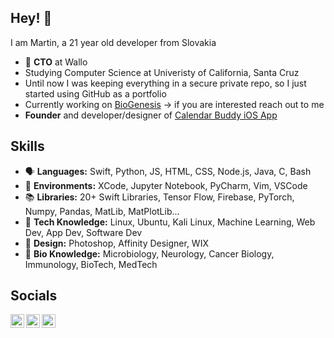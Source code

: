 ## Hey! 👋

I am Martin, a 21 year old developer from Slovakia

- 📍 **CTO** at Wallo
- Studying Computer Science at Univeristy of California, Santa Cruz
- Until now I was keeping everything in a secure private repo, so I just started using GitHub as a portfolio
- Currently working on [BioGenesis](https://www.biogenesistech.com/) → if you are interested reach out to me
- **Founder** and developer/designer of [Calendar Buddy iOS App](https://www.calendarbuddy.app/)
<!--
###  Calendar Buddy
Check out the app I have developed to help people be more productive

<a href="https://apps.apple.com/sk/app/calendar-buddy-day-planner/id1548197606">
  <img align="left" alt="Martin's App" height="40px" src="https://static.wixstatic.com/media/64d7e6_95afdb9123fc477e889dcf54b00daed6~mv2.png/v1/fill/w_448,h_148,al_c,usm_0.66_1.00_0.01,enc_auto/myappstoreBtn.png" />
</a>

<a href="https://www.producthunt.com/posts/calendar-buddy?utm_source=badge-featured&utm_medium=badge&utm_souce=badge-calendar&#0045;buddy" target="_blank"><img src="https://api.producthunt.com/widgets/embed-image/v1/featured.svg?post_id=301732&theme=light" alt="Calendar&#0032;Buddy - Plan&#0032;your&#0032;time&#0032;and&#0032;achieve&#0032;your&#0032;goals | Product Hunt" height="40px" /></a>
-->
## Skills
- 🗣 **Languages:** Swift, Python, JS, HTML, CSS, Node.js, Java, C, Bash
- 🌳 **Environments:** XCode, Jupyter Notebook, PyCharm, Vim, VSCode
- 📚 **Libraries:** 20+ Swift Libraries, Tensor Flow, Firebase, PyTorch, Numpy, Pandas, MatLib, MatPlotLib...
- 👾 **Tech Knowledge:** Linux, Ubuntu, Kali Linux, Machine Learning, Web Dev, App Dev, Software Dev
- 🎨 **Design:** Photoshop, Affinity Designer, WIX
- 🧠 **Bio Knowledge:** Microbiology, Neurology, Cancer Biology, Immunology, BioTech, MedTech 

##  Socials

<!-- Links to my social media accounts -->

<a href="https://www.linkedin.com/in/martin-michalko-9b2369138/">
  <img align="left" alt="Martin's LinkedIn" width="22px" src="https://raw.githubusercontent.com/peterthehan/peterthehan/master/assets/linkedin.svg" />
</a>
<a href="https://twitter.com/_martinmichalko">
  <img align="left" alt="Martin's Twitter" width="22px" src="https://raw.githubusercontent.com/peterthehan/peterthehan/master/assets/twitter.svg" />
</a>
<a href="https://www.instagram.com/_martinmichalko/">
  <img align="left" alt="Martin's Instagram" width="22px" src="https://raw.githubusercontent.com/hussainweb/hussainweb/main/icons/instagram.png" />
</a>
<br />
<!--
###  Stats
🚧 under construction 🚧


p align="center"> <img src="https://github-readme-stats.vercel.app/api?username=martinus1&show_icons=true&theme=gotham" alt="martinus1" /> -->


